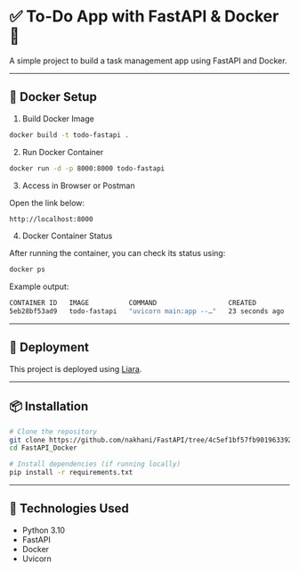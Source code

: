 # ✅ To-Do App with FastAPI & Docker 🐳

A simple project to build a task management app using FastAPI and Docker.

---

## 🐳 Docker Setup

1. Build Docker Image

```bash
docker build -t todo-fastapi .
```
2. Run Docker Container

```bash
docker run -d -p 8000:8000 todo-fastapi
```
3. Access in Browser or Postman

Open the link below:

```bash
http://localhost:8000
```

4. Docker Container Status

After running the container, you can check its status using:

```bash
docker ps
```
Example output:
```bash
CONTAINER ID   IMAGE          COMMAND                  CREATED          STATUS          PORTS                                         NAMES
5eb28bf53ad9   todo-fastapi   "uvicorn main:app --…"   23 seconds ago   Up 23 seconds   0.0.0.0:8000->8000/tcp, [::]:8000->8000/tcp   condescending_cannon
```

---
## 🚀 Deployment

This project is deployed using [Liara](https://liara.ir).

---

## 📦 Installation

```bash
# Clone the repository
git clone https://github.com/nakhani/FastAPI/tree/4c5ef1bf57fb901963392d4e6085f0c25a385732/FastAPI_Docker
cd FastAPI_Docker

# Install dependencies (if running locally)
pip install -r requirements.txt
```
---
## 🧰 Technologies Used

- Python 3.10  
- FastAPI  
- Docker  
- Uvicorn 



